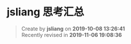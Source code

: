 jsliang 思考汇总
===

> Create by **jsliang** on **2019-10-08 13:26:41**  
> Recently revised in **2019-11-06 19:08:36**